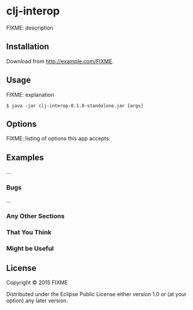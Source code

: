 # clj-interop

FIXME: description

## Installation

Download from http://example.com/FIXME.

## Usage

FIXME: explanation

    $ java -jar clj-interop-0.1.0-standalone.jar [args]

## Options

FIXME: listing of options this app accepts.

## Examples

...

### Bugs

...

### Any Other Sections
### That You Think
### Might be Useful

## License

Copyright © 2015 FIXME

Distributed under the Eclipse Public License either version 1.0 or (at
your option) any later version.
